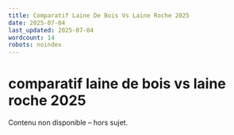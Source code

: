 ```yaml
---
title: Comparatif Laine De Bois Vs Laine Roche 2025
date: 2025-07-04
last_updated: 2025-07-04
wordcount: 14
robots: noindex
---
```


# comparatif laine de bois vs laine roche 2025

Contenu non disponible – hors sujet.